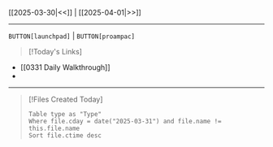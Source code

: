 [[2025-03-30|<<]] | [[2025-04-01|>>]]

---

`BUTTON[launchpad]` | `BUTTON[proampac]`

>[!Today's Links]
 - [[0331 Daily Walkthrough]]
 - 

---

>[!Files Created Today]
>```dataview
>Table type as "Type"
>Where file.cday = date("2025-03-31") and file.name != this.file.name
>Sort file.ctime desc
>```
